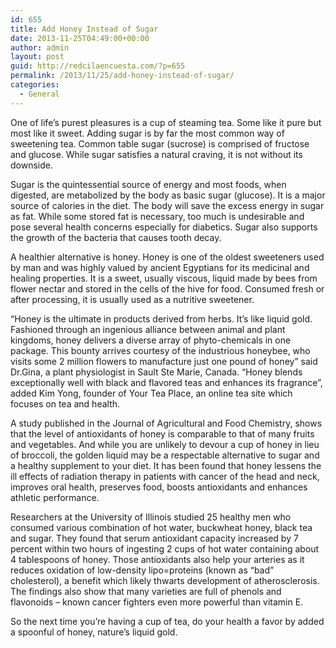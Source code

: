 ```yaml
---
id: 655
title: Add Honey Instead of Sugar
date: 2013-11-25T04:49:00+00:00
author: admin
layout: post
guid: http://redcilaencuesta.com/?p=655
permalink: /2013/11/25/add-honey-instead-of-sugar/
categories:
  - General
---
```

One of life’s purest pleasures is a cup of steaming tea. Some like it pure but most like it sweet. Adding sugar is by far the most common way of sweetening tea. Common table sugar (sucrose) is comprised of fructose and glucose. While sugar satisfies a natural craving, it is not without its downside.

Sugar is the quintessential source of energy and most foods, when digested, are metabolized by the body as basic sugar (glucose). It is a major source of calories in the diet. The body will save the excess energy in sugar as fat. While some stored fat is necessary, too much is undesirable and pose several health concerns especially for diabetics. Sugar also supports the growth of the bacteria that causes tooth decay.

A healthier alternative is honey. Honey is one of the oldest sweeteners used by man and was highly valued by ancient Egyptians for its medicinal and healing properties. It is a sweet, usually viscous, liquid made by bees from flower nectar and stored in the cells of the hive for food. Consumed fresh or after processing, it is usually used as a nutritive sweetener.

“Honey is the ultimate in products derived from herbs. It’s like liquid gold. Fashioned through an ingenious alliance between animal and plant kingdoms, honey delivers a diverse array of phyto-chemicals in one package. This bounty arrives courtesy of the industrious honeybee, who visits some 2 million flowers to manufacture just one pound of honey” said Dr.Gina, a plant physiologist in Sault Ste Marie, Canada. “Honey blends exceptionally well with black and flavored teas and enhances its fragrance”, added Kim Yong, founder of Your Tea Place, an online tea site which focuses on tea and health.

A study published in the Journal of Agricultural and Food Chemistry, shows that the level of antioxidants of honey is comparable to that of many fruits and vegetables. And while you are unlikely to devour a cup of honey in lieu of broccoli, the golden liquid may be a respectable alternative to sugar and a healthy supplement to your diet. It has been found that honey lessens the ill effects of radiation therapy in patients with cancer of the head and neck, improves oral health, preserves food, boosts antioxidants and enhances athletic performance.

Researchers at the University of Illinois studied 25 healthy men who consumed various combination of hot water, buckwheat honey, black tea and sugar. They found that serum antioxidant capacity increased by 7 percent within two hours of ingesting 2 cups of hot water containing about 4 tablespoons of honey. Those antioxidants also help your arteries as it reduces oxidation of low-density lipo=proteins (known as “bad” cholesterol), a benefit which likely thwarts development of atherosclerosis. The findings also show that many varieties are full of phenols and flavonoids – known cancer fighters even more powerful than vitamin E.

So the next time you’re having a cup of tea, do your health a favor by added a spoonful of honey, nature’s liquid gold.